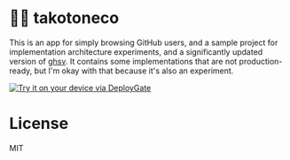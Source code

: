 # 🐙😺 takotoneco

This is an app for simply browsing GitHub users, and a sample project for implementation architecture experiments, and a significantly updated version of [ghsv](http://github.com/tatuas/ghsv). It contains some implementations that are not production-ready, but I'm okay with that because it's also an experiment.

[<img src="https://dply.me/1bgr97/button/large" alt="Try it on your device via DeployGate">](https://dply.me/1bgr97#install)

# License
MIT
